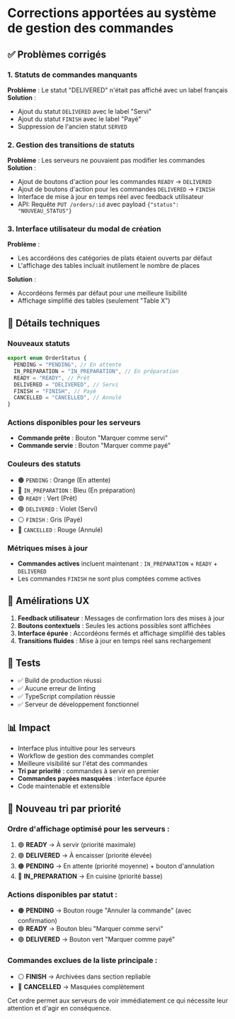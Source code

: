 # Corrections apportées au système de gestion des commandes

## ✅ Problèmes corrigés

### 1. Statuts de commandes manquants

**Problème** : Le statut "DELIVERED" n'était pas affiché avec un label français
**Solution** :

- Ajout du statut `DELIVERED` avec le label "Servi"
- Ajout du statut `FINISH` avec le label "Payé"
- Suppression de l'ancien statut `SERVED`

### 2. Gestion des transitions de statuts

**Problème** : Les serveurs ne pouvaient pas modifier les commandes
**Solution** :

- Ajout de boutons d'action pour les commandes `READY` → `DELIVERED`
- Ajout de boutons d'action pour les commandes `DELIVERED` → `FINISH`
- Interface de mise à jour en temps réel avec feedback utilisateur
- API: Requête `PUT /orders/:id` avec payload `{"status": "NOUVEAU_STATUS"}`

### 3. Interface utilisateur du modal de création

**Problème** :

- Les accordéons des catégories de plats étaient ouverts par défaut
- L'affichage des tables incluait inutilement le nombre de places

**Solution** :

- Accordéons fermés par défaut pour une meilleure lisibilité
- Affichage simplifié des tables (seulement "Table X")

## 🔧 Détails techniques

### Nouveaux statuts

```typescript
export enum OrderStatus {
  PENDING = "PENDING", // En attente
  IN_PREPARATION = "IN_PREPARATION", // En préparation
  READY = "READY", // Prêt
  DELIVERED = "DELIVERED", // Servi
  FINISH = "FINISH", // Payé
  CANCELLED = "CANCELLED", // Annulé
}
```

### Actions disponibles pour les serveurs

- **Commande prête** : Bouton "Marquer comme servi"
- **Commande servie** : Bouton "Marquer comme payé"

### Couleurs des statuts

- 🟠 `PENDING` : Orange (En attente)
- 🔵 `IN_PREPARATION` : Bleu (En préparation)
- 🟢 `READY` : Vert (Prêt)
- 🟣 `DELIVERED` : Violet (Servi)
- ⚪ `FINISH` : Gris (Payé)
- 🔴 `CANCELLED` : Rouge (Annulé)

### Métriques mises à jour

- **Commandes actives** incluent maintenant : `IN_PREPARATION` + `READY` + `DELIVERED`
- Les commandes `FINISH` ne sont plus comptées comme actives

## 📱 Amélirations UX

1. **Feedback utilisateur** : Messages de confirmation lors des mises à jour
2. **Boutons contextuels** : Seules les actions possibles sont affichées
3. **Interface épurée** : Accordéons fermés et affichage simplifié des tables
4. **Transitions fluides** : Mise à jour en temps réel sans rechargement

## 🧪 Tests

- ✅ Build de production réussi
- ✅ Aucune erreur de linting
- ✅ TypeScript compilation réussie
- ✅ Serveur de développement fonctionnel

## 📊 Impact

- Interface plus intuitive pour les serveurs
- Workflow de gestion des commandes complet
- Meilleure visibilité sur l'état des commandes
- **Tri par priorité** : commandes à servir en premier
- **Commandes payées masquées** : interface épurée
- Code maintenable et extensible

## 🎯 Nouveau tri par priorité

### Ordre d'affichage optimisé pour les serveurs :

1. 🟢 **READY** → À servir (priorité maximale)
2. 🟣 **DELIVERED** → À encaisser (priorité élevée)
3. 🟠 **PENDING** → En attente (priorité moyenne) + bouton d'annulation
4. 🔵 **IN_PREPARATION** → En cuisine (priorité basse)

### Actions disponibles par statut :

- 🟠 **PENDING** → Bouton rouge "Annuler la commande" (avec confirmation)
- 🟢 **READY** → Bouton bleu "Marquer comme servi"
- 🟣 **DELIVERED** → Bouton vert "Marquer comme payé"

### Commandes exclues de la liste principale :

- ⚪ **FINISH** → Archivées dans section repliable
- 🔴 **CANCELLED** → Masquées complètement

Cet ordre permet aux serveurs de voir immédiatement ce qui nécessite leur attention et d'agir en conséquence.
